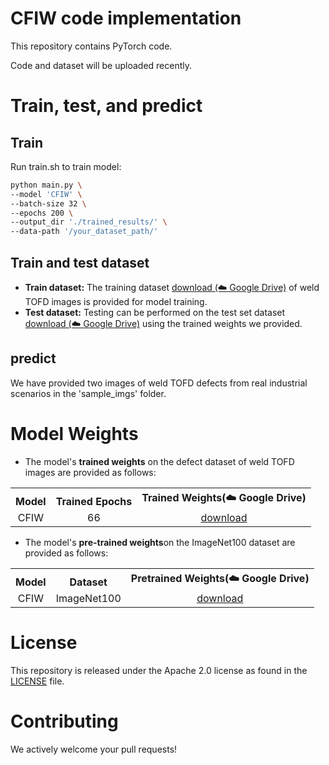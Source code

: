 # CFIW code implementation

This repository contains PyTorch code.

Code and dataset will be uploaded recently.

# Train, test, and predict

## Train

Run train.sh to train model:

```bash
python main.py \
--model 'CFIW' \
--batch-size 32 \
--epochs 200 \
--output_dir './trained_results/' \
--data-path '/your_dataset_path/'
```

## Train and test dataset

* **Train dataset:** The training dataset [download (☁️ Google Drive)](https://drive.google.com/file/d/1y4GidNc0fb45OAvXW_q_DnDAlJotitRY/view?usp=drive_link "Google drive") of weld TOFD images is provided for model training.
* **Test dataset:** Testing can be performed on the test set dataset [download (☁️ Google Drive)](https://drive.google.com/file/d/1CppRDY2Rw9BSQHQ29GMHHDj9A6xRNjj0/view?usp=drive_link "Google drive") using the trained weights we provided.

## predict

We have provided two images of weld TOFD defects from real industrial scenarios in the 'sample_imgs' folder.

# Model Weights

* The model's **trained weights** on the defect dataset of weld TOFD images are provided as follows:

<table><tbody>
<!-- START TABLE -->
<!-- TABLE HEADER -->
<th valign="bottom">Model</th>
<th valign="bottom">Trained Epochs</th>
<th valign="bottom">Trained Weights(☁️ Google Drive)</th>
<!-- TABLE BODY -->
<tr><td align="center">CFIW</td>
<td align="center">66</td>
<td align="center"><a href="https://drive.google.com/file/d/1HWqTLearxOiwJRirU_fGwILfu9anNiM2/view?usp=drive_link">download</a></td>
</tr>
</tbody></table>

* The model's **pre-trained weights**on the ImageNet100 dataset are provided as follows:

<table><tbody>
<!-- START TABLE -->
<!-- TABLE HEADER -->
<th valign="bottom">Model</th>
<th valign="bottom">Dataset</th>
<th valign="bottom">Pretrained Weights(☁️ Google Drive)</th>
<!-- TABLE BODY -->
<tr><td align="center">CFIW</td>
<td align="center">ImageNet100</td>
<td align="center"><a href="https://drive.google.com/file/d/1WaCu0zBY1h7xy3cU2laYtTFvfUlJHNKD/view?usp=drive_link">download</a></td>
</tr>
</tbody></table>

# License

This repository is released under the Apache 2.0 license as found in the [LICENSE](LICENSE) file.

# Contributing

We actively welcome your pull requests!
